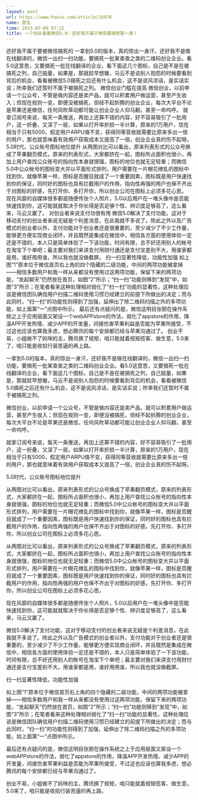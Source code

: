 ```yaml
---
layout: post
url: https://www.huxiu.com/article/16976
name: 匿名
time: 2013-07-09 07:22
title: 一个创业者看微信5.0：还好我不属于微信要搞死那一类！
---
```

还好我不属于要被微信搞死的 一拿到5.0的版本，真的惊出一身汗，还好我不是做在线翻译的，微信一出扫一扫功能，要搞死一批某查查之类的二维码创业企业。看5.0这意思，又要搞死一批在线翻译的企业，看下面这几个图标，自己是不是在被搞死之列，自己掂量，如果是，那就趁早想辙，马云不是说别人抱怨的时候要看到背后的机会，看看被微信5.0搞死之后还有什么机会，这不是说风凉话，是实话实说；所幸我们还暂时不属于被搞死之列。 微信创业门槛在提高 微信创业，以前申请一个公众号，不管是做内容还是卖产品，就可以积累用户做运营，甚至产生收入；但现在规则一变，即便没被搞死，但经不起折腾的创业企业，每次大平台不论是苹果还是微信，任何风吹草动都可能让创业企业人仰马翻，甚至一命呜呼。 就拿订阅号来说，每天一条推送，再加上还算不错的内容，好不容易吸引了一批用户，这一折叠，又深了一层，如果以打开率折损一半计算，原来的1万用户，现在相当于只有5000，假定用户ARPU值不变，获得同等营收就需要比原来多出一倍的用户，那也就意味着有效用户获取成本又提高了一倍，创业企业真的伤不起呀。 5.0时代，公众账号图标地位提升 从两图对比可以看出，原来列表形式的公众号换成了苹果翻页模式，原来的列表形式，大家都挤在一起，图标所占面积也很小，再加上用户查找公众账号的指向性本身就很强，图标的地位也就无足轻重；而微信5.0中公众帐号的图标变大并以平面形式排列，用户需要在一片眼花缭乱的图标中找到你，就像苹果一样，图标是否醒目就成了一个重要因素，图标既是用户快速找到你的保证，同时好的图标也具有拦截用户的作用，指向性再强的用户也保不齐出于对图标的好感，先打开你、多打开你，所以创业公司在图标上必须多花心思。 现在风靡的自媒体很多都是随便传张个人照片，5.0以后用户在一堆头像中是否能快速找到你，这可能就就取决于你长得是否足够个性、辨识度足够高了，这么看来，马云又赢了。 对创业者来说支付功很有用 微信5.0解决了支付功能，这对于移动支付的创业者来说无疑是个利差消息，在此我就不多说了。除此之外以及广告模式的创业者以外，支付功能对于创业者还是很重要的，至少减少了不少工作量，能够更方便实现商业闭环，并且既然是集成在微信中，相信各方面的使用体验一定还是不错的，本人只是简单体验了一下该功能，时间有限，总不好还用别人的帐号在淘宝下个单吧；最主要对我们来讲支付用财付通还是支付宝差别不大，用谁家都是用，谁好用用谁，所以我也就没做截屏。 扫一扫显著性降低，功能性加强 如上图“1”原本位于微信首页右上角的四个隐藏的二级功能，中间的两项功能被拿掉——相信多数用户和我一样从来都没有使用过这两项功能，保留下来的两项功能，“发起聊天”仍然放在首页，如图“2”所示；“扫一扫”功能则移到“发现”中，如图“3”所示；在笔者看来这种处理相对弱化了“扫一扫”功能的显著性，这种处理应该是微信团队确信用户扫描二维码使用习惯已经建立的前提下所做出的决定；而与此同时，“扫一扫”的功能性则得到了加强，延伸出了除二维码扫描之外的多项功能，如上面第“一”点图中所示。 最后还有点疑问的是，微信这明目张胆在操作系统之上于应用层面又架设一个webAPPstore的作法，弱化了appstore的作用，降温APP开发热情、减少APP的开发量，间接伤害苹果利益是否能为苹果所接受，不过这也应该也算我多虑，想必腾讯的每个安排都已经与苹果沟通过了。 创业不易，小姐做不了妈咪的主，腾讯换了规矩，咱只能就着规矩揽客、做生意，5.0来了，咱只能是收拾行装苦逼的再上路。

一拿到5.0的版本，真的惊出一身汗，还好我不是做在线翻译的，微信一出扫一扫功能，要搞死一批某查查之类的二维码创业企业。看5.0这意思，又要搞死一批在线翻译的企业，看下面这几个图标，自己是不是在被搞死之列，自己掂量，如果是，那就趁早想辙，马云不是说别人抱怨的时候要看到背后的机会，看看被微信5.0搞死之后还有什么机会，这不是说风凉话，是实话实说；所幸我们还暂时不属于被搞死之列。

微信创业，以前申请一个公众号，不管是做内容还是卖产品，就可以积累用户做运营，甚至产生收入；但现在规则一变，即便没被搞死，但经不起折腾的创业企业，每次大平台不论是苹果还是微信，任何风吹草动都可能让创业企业人仰马翻，甚至一命呜呼。

就拿订阅号来说，每天一条推送，再加上还算不错的内容，好不容易吸引了一批用户，这一折叠，又深了一层，如果以打开率折损一半计算，原来的1万用户，现在相当于只有5000，假定用户ARPU值不变，获得同等营收就需要比原来多出一倍的用户，那也就意味着有效用户获取成本又提高了一倍，创业企业真的伤不起呀。

5.0时代，公众账号图标地位提升

从两图对比可以看出，原来列表形式的公众号换成了苹果翻页模式，原来的列表形式，大家都挤在一起，图标所占面积也很小，再加上用户查找公众账号的指向性本身就很强，图标的地位也就无足轻重；而微信5.0中公众帐号的图标变大并以平面形式排列，用户需要在一片眼花缭乱的图标中找到你，就像苹果一样，图标是否醒目就成了一个重要因素，图标既是用户快速找到你的保证，同时好的图标也具有拦截用户的作用，指向性再强的用户也保不齐出于对图标的好感，先打开你、多打开你，所以创业公司在图标上必须多花心思。

从两图对比可以看出，原来列表形式的公众号换成了苹果翻页模式，原来的列表形式，大家都挤在一起，图标所占面积也很小，再加上用户查找公众账号的指向性本身就很强，图标的地位也就无足轻重；而微信5.0中公众帐号的图标变大并以平面形式排列，用户需要在一片眼花缭乱的图标中找到你，就像苹果一样，图标是否醒目就成了一个重要因素，图标既是用户快速找到你的保证，同时好的图标也具有拦截用户的作用，指向性再强的用户也保不齐出于对图标的好感，先打开你、多打开你，所以创业公司在图标上必须多花心思。

现在风靡的自媒体很多都是随便传张个人照片，5.0以后用户在一堆头像中是否能快速找到你，这可能就就取决于你长得是否足够个性、辨识度足够高了，这么看来，马云又赢了。

微信5.0解决了支付功能，这对于移动支付的创业者来说无疑是个利差消息，在此我就不多说了。除此之外以及广告模式的创业者以外，支付功能对于创业者还是很重要的，至少减少了不少工作量，能够更方便实现商业闭环，并且既然是集成在微信中，相信各方面的使用体验一定还是不错的，本人只是简单体验了一下该功能，时间有限，总不好还用别人的帐号在淘宝下个单吧；最主要对我们来讲支付用财付通还是支付宝差别不大，用谁家都是用，谁好用用谁，所以我也就没做截屏。

扫一扫显著性降低，功能性加强

如上图“1”原本位于微信首页右上角的四个隐藏的二级功能，中间的两项功能被拿掉——相信多数用户和我一样从来都没有使用过这两项功能，保留下来的两项功能，“发起聊天”仍然放在首页，如图“2”所示；“扫一扫”功能则移到“发现”中，如图“3”所示；在笔者看来这种处理相对弱化了“扫一扫”功能的显著性，这种处理应该是微信团队确信用户扫描二维码使用习惯已经建立的前提下所做出的决定；而与此同时，“扫一扫”的功能性则得到了加强，延伸出了除二维码扫描之外的多项功能，如上面第“一”点图中所示。

最后还有点疑问的是，微信这明目张胆在操作系统之上于应用层面又架设一个webAPPstore的作法，弱化了appstore的作用，降温APP开发热情、减少APP的开发量，间接伤害苹果利益是否能为苹果所接受，不过这也应该也算我多虑，想必腾讯的每个安排都已经与苹果沟通过了。

创业不易，小姐做不了妈咪的主，腾讯换了规矩，咱只能就着规矩揽客、做生意，5.0来了，咱只能是收拾行装苦逼的再上路。

